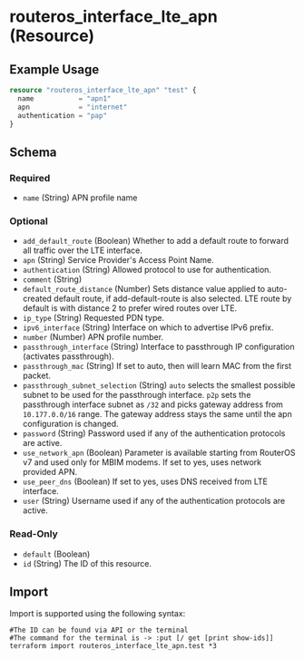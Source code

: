 # routeros_interface_lte_apn (Resource)


## Example Usage
```terraform
resource "routeros_interface_lte_apn" "test" {
  name           = "apn1"
  apn            = "internet"
  authentication = "pap"
}
```

<!-- schema generated by tfplugindocs -->
## Schema

### Required

- `name` (String) APN profile name

### Optional

- `add_default_route` (Boolean) Whether to add a default route to forward all traffic over the LTE interface.
- `apn` (String) Service Provider's Access Point Name.
- `authentication` (String) Allowed protocol to use for authentication.
- `comment` (String)
- `default_route_distance` (Number) Sets distance value applied to auto-created default route, if add-default-route is also selected. LTE route by default is with distance 2 to prefer wired routes over LTE.
- `ip_type` (String) Requested PDN type.
- `ipv6_interface` (String) Interface on which to advertise IPv6 prefix.
- `number` (Number) APN profile number.
- `passthrough_interface` (String) Interface to passthrough IP configuration (activates passthrough).
- `passthrough_mac` (String) If set to auto, then will learn MAC from the first packet.
- `passthrough_subnet_selection` (String) `auto` selects the smallest possible subnet to be used for the passthrough interface. `p2p` sets the passthrough interface subnet as `/32` and picks gateway address from `10.177.0.0/16` range. The gateway address stays the same until the apn configuration is changed.
- `password` (String) Password used if any of the authentication protocols are active.
- `use_network_apn` (Boolean) Parameter is available starting from RouterOS v7 and used only for MBIM modems. If set to yes, uses network provided APN.
- `use_peer_dns` (Boolean) If set to yes, uses DNS received from LTE interface.
- `user` (String) Username used if any of the authentication protocols are active.

### Read-Only

- `default` (Boolean)
- `id` (String) The ID of this resource.

## Import
Import is supported using the following syntax:
```shell
#The ID can be found via API or the terminal
#The command for the terminal is -> :put [/ get [print show-ids]]
terraform import routeros_interface_lte_apn.test *3
```

